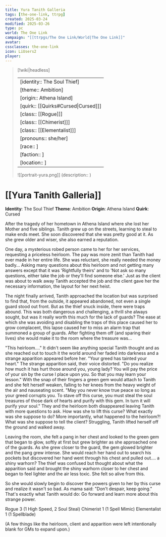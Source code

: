 ```yaml
---
title: Yura Tanith Galleria
tags: [the-one-link, ttrpg]
created: 2025-03-24
modified: 2025-03-26
type: pc
world: The One Link
campaign: "[[ttrpgs/The One Link/World|The One Link]]"
avatar: 
cssclasses: the-one-link
icon: LiUsers2
player: 
---
```


> [!wiki|headless]
>
> |               |
> | ------------- |
> | [identity:: The Soul Thief] |
> | [theme:: Ambition] |
> | [origin:: Athena Island] |
> | [quirk:: [[Quirks#Cursed\|Cursed]]] |
> | [class:: [[Rogue]]] |
> | [class:: [[Chimerist]]] |
> | [class:: [[Elementalist]]] |
> | [pronouns:: she/her] |
> | [race:: ] |
> | [faction:: ] |
> | [location:: ] |
>
> ![[portrait-yura.png]]
> (description:: )

# [[Yura Tanith Galleria]]

**Identity**: The Soul Thief
**Theme**: Ambition
**Origin**: Athena Island
**Quirk**: Cursed

After the tragedy of her hometown in Athena Island where she lost her Mother and five siblings. Tanith grew up on the streets, learning to steal to make ends meet. She soon discovered that she was pretty good at it. As she grew older and wiser, she also earned a reputation.

One day, a mysterious robed person came to her for her services, requesting a priceless heirloom. The pay was more zenit than Tanith had ever made in her entire life. She was reluctant, she really needed the money badly… Asking many questions about this heirloom and not getting many answers except that it was 'Rightfully theirs' and to 'Not ask so many questions, either take the job or they'll find someone else.' Just as the client was about to walk away Tanith accepted the job and the client gave her the necessary information, the layout for her next heist.

The night finally arrived, Tanith approached the location but was surprised to find that, from the outside, it appeared abandoned, not even a single guard stood out front. But as the thief snuck inside, there were traps abound. This was both dangerous and challenging, a thrill she always sought, but was it really worth this much for the lack of guards? The ease at which she was avoiding and disabling the traps of this place caused her to grow complacent, this lapse caused her to miss an alarm trap that summoned a group of guards. After fighting them off (and sparing their lives) she would make it to the room where the treasure was…

"This heirloom…." It didn't seem like anything special Tanith thought and as she reached out to touch it the world around her faded into darkness and a strange apparition appeared before her. "Your greed has tainted your heart." The strange apparition said, their voice distorted. "Do you realize how much it has hurt those around you, young lady? You will pay the price of your sin by the curse I place upon you. So that you may learn your lesson." With the snap of their fingers a green gem would attach to Tanith and she felt herself weaken, falling to her knees from the heavy weight of the air and nauseating scent. "May you never know true peace so long as your greed corrupts you. To stave off this curse, you must steal the soul treasures of those dark of hearts and purify with this gem. In turn it will purify your soul." They and the heirloom both disappeared leaving Tanith with more questions to ask. How was she to lift this curse? What exactly was she suppose to do? More importantly, what happened to the heirloom?! What was she suppose to tell the client? Struggling, Tanith lifted herself off the ground and walked away.

Leaving the room, she felt a pang in her chest and looked to the green gem that began to glow, softly at first but grew brighter as she approached one of the guards. As she grew closer to the guard, the gem glowed brighter and the pang grew intense. She would reach her hand out to search his pockets but discovered her hand went through his chest and pulled out…. a shiny warhorn? The thief was confused but thought about what the apparition said and brought the shiny warhorn closer to her chest and began to feel lighter and the air less toxic. She felt so alive from this.

So she would slowly begin to discover the powers given to her by this curse and realize it wasn't so bad. As mama said: "Don't despair, keep going." That's exactly what Tanith would do: Go forward and learn more about this strange power.

Rogue 3 (1 High Speed, 2 Soul Steal)
Chimerist 1 (1 Spell Mimic)
Elementalist 1 (1 Spellblade)

(A few things like the heirloom, client and apparition were left intentionally blank for GMs to expand upon.)
